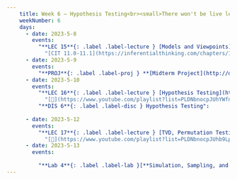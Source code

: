 ```yaml
---
    title: Week 6 – Hypothesis Testing<br><small>There won't be live lecture on Wednesday or Friday, since Suraj is at a <a href="https://cfp.jupytercon.com/2023/talk/XABS9S/">conference</a>. Notebooks and videos for those lectures have already been posted below. On Wednesday from 1-1:50PM in Center 109, tutors will take up common misconceptions from the Midterm Exam.</small>
    weekNumber: 6
    days:
      - date: 2023-5-8
        events:
          "**LEC 15**{: .label .label-lecture } [Models and Viewpoints](http://datahub.ucsd.edu/user-redirect/git-sync?repo=https://github.com/dsc-courses/dsc10-2023-sp&subPath=lectures/lec15/lec15.ipynb) [✏️](resources/lectures/lec15/lec15.html)":
            "[CIT 11.0-11.1](https://inferentialthinking.com/chapters/11/Testing_Hypotheses.html)"
      - date: 2023-5-9
        events:
          "**PROJ**{: .label .label-proj } **[Midterm Project](http://datahub.ucsd.edu/user-redirect/git-sync?repo=https://github.com/dsc-courses/dsc10-2023-sp&subPath=projects/midterm-project/midterm-project.ipynb)** (see [partner guidelines](project-partners))":
      - date: 2023-5-10
        events:
          "**LEC 16**{: .label .label-lecture } [Hypothesis Testing](http://datahub.ucsd.edu/user-redirect/git-sync?repo=https://github.com/dsc-courses/dsc10-2023-sp&subPath=lectures/lec16/lec16.ipynb) [✏️](resources/lectures/lec16/lec16.html) (no live lecture)":
            "[🎥](https://www.youtube.com/playlist?list=PLDNbnocpJUhYWfnX4XCBlVKiMNfaRz7_M) • [CIT 11.2-11.4](https://inferentialthinking.com/chapters/11/2/Multiple_Categories.html)"
          "**DIS 6**{: .label .label-disc } Hypothesis Testing":
                
      - date: 2023-5-12
        events:
          "**LEC 17**{: .label .label-lecture } [TVD, Permutation Testing](http://datahub.ucsd.edu/user-redirect/git-sync?repo=https://github.com/dsc-courses/dsc10-2023-sp&subPath=lectures/lec17/lec17.ipynb) [✏️](resources/lectures/lec17/lec17.html) (no live lecture)":
            "[🎥](https://www.youtube.com/playlist?list=PLDNbnocpJUhb9LpHT7wrv9quD1Gk4wkjI) • [CIT 12.0-12.1](https://inferentialthinking.com/chapters/12/Comparing_Two_Samples.html)"
      - date: 2023-5-13
        events:
          
          "**Lab 4**{: .label .label-lab }[**Simulation, Sampling, and Hypothesis Testing**](http://datahub.ucsd.edu/user-redirect/git-sync?repo=https://github.com/dsc-courses/dsc10-2023-sp&subPath=labs/lab04/lab04.ipynb)":
---
```

